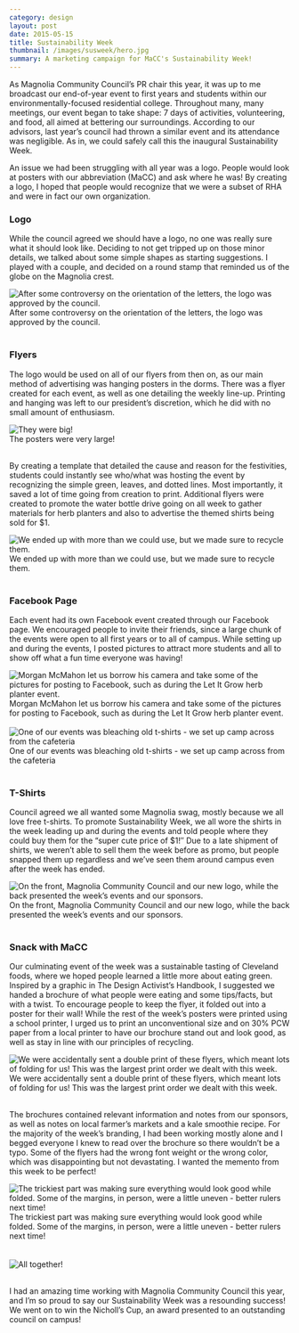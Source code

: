 ```yaml
---
category: design
layout: post
date: 2015-05-15
title: Sustainability Week
thumbnail: /images/susweek/hero.jpg
summary: A marketing campaign for MaCC's Sustainability Week! 
---
```

As Magnolia Community Council’s PR chair this year, it was up to me broadcast our end-of-year event to first years and students within our environmentally-focused residential college. Throughout many, many meetings, our event began to take shape: 7 days of activities, volunteering, and food, all aimed at bettering our surroundings. According to our advisors, last year’s council had thrown a similar event and its attendance was negligible. As in, we could safely call this the inaugural Sustainability Week.

An issue we had been struggling with all year was a logo. People would look at posters with our abbreviation (MaCC) and ask where he was! By creating a logo, I hoped that people would recognize that we were a subset of RHA and were in fact our own organization.

<h3>Logo</h3>

While the council agreed we should have a logo, no one was really sure what it should look like. Deciding to not get tripped up on those minor details, we talked about some simple shapes as starting suggestions. I played with a couple, and decided on a round stamp that reminded us of the globe on the Magnolia crest. 
<div class = "post-image">
<image height="auto" alt ="After some controversy on the orientation of the letters, the logo was approved by the council." src= "/images/susweek/minutes.png"/> <br/>
After some controversy on the orientation of the letters, the logo was approved by the council. 
</div>
<br/>

<h3>Flyers</h3>

The logo would be used on all of our flyers from then on, as our main method of advertising was hanging posters in the dorms. There was a flyer created for each event, as well as one detailing the weekly line-up. Printing and hanging was left to our president’s discretion, which he did with no small amount of enthusiasm.
<div class = "post-image">
<image alt ="They were big!" src= "/images/susweek/big_poster.jpg"/> <br/>
The posters were very large! 
</div>
<br/>

By creating a template that detailed the cause and reason for the festivities, students could instantly see who/what was hosting the event by recognizing the simple green, leaves, and dotted lines. Most importantly, it saved a lot of time going from creation to print.
Additional flyers were created to promote the water bottle drive going on all week to gather materials for herb planters and also to advertise the themed shirts being sold for $1.
<div class = "post-image">
<image alt ="We ended up with more than we could use, but we made sure to recycle them." src= "/images/susweek/bottles.jpg"/> <br/>
We ended up with more than we could use, but we made sure to recycle them. 
</div>
<br/>

<h3>Facebook Page</h3>

Each event had its own Facebook event created through our Facebook page. We encouraged people to invite their friends, since a large chunk of the events were open to all first years or to all of campus. While setting up and during the events, I posted pictures to attract more students and all to show off what a fun time everyone was having!
<div class = "post-image">
<image alt ="Morgan McMahon let us borrow his camera and take some of the pictures for posting to Facebook, such as during the Let It Grow herb planter event. " src= "/images/susweek/directions.jpg"/> <br/>
Morgan McMahon let us borrow his camera and take some of the pictures for posting to Facebook, such as during the Let It Grow herb planter event. 
</div>
<br/>
<div class = "post-image">
<image alt ="One of our events was bleaching old t-shirts - we set up camp across from the cafeteria " src= "/images/susweek/bleach.jpg"/> <br/>
One of our events was bleaching old t-shirts - we set up camp across from the cafeteria
</div>
<br/>

<h3>T-Shirts</h3>

Council agreed we all wanted some Magnolia swag, mostly because we all love free t-shirts. To promote Sustainability Week, we all wore the shirts in the week leading up and during the events and told people where they could buy them for the “super cute price of $1!″ Due to a late shipment of shirts, we weren’t able to sell them the week before as promo, but people snapped them up regardless and we’ve seen them around campus even after the week has ended. 

<div class = "post-image">
<image alt ="On the front, Magnolia Community Council and our new logo, while the back presented the week’s events and our sponsors." src= "/images/susweek/shirts.jpg"/> <br/>
On the front, Magnolia Community Council and our new logo, while the back presented the week’s events and our sponsors.
</div>
<br/>

<h3>Snack with MaCC</h3>

Our culminating event of the week was a sustainable tasting of Cleveland foods, where we hoped people learned a little more about eating green. Inspired by a graphic in The Design Activist’s Handbook,  I suggested we handed a brochure of what people were eating and some tips/facts, but with a twist. To encourage people to keep the flyer, it folded out into a poster for their wall! While the rest of the week’s posters were printed using a school printer, I urged us to print an unconventional size and on 30% PCW paper from a local printer to have our brochure stand out and look good, as well as stay in line with our principles of recycling. 

<div class = "post-image">
<image alt ="We were accidentally sent a double print of these flyers, which meant lots of folding for us! This was the largest print order we dealt with this week." src= "/images/susweek/flyer.jpg"/> <br/>
We were accidentally sent a double print of these flyers, which meant lots of folding for us! This was the largest print order we dealt with this week.</div>
<br/>

The brochures contained relevant information and notes from our sponsors, as well as notes on local farmer’s markets and a kale smoothie recipe. For the majority of the week’s branding, I had been working mostly alone and I begged everyone I knew to read over the brochure so there wouldn’t be a typo. Some of the flyers had the wrong font weight or the wrong color, which was disappointing but not devastating. I wanted the memento from this week to be perfect!

<div class = "post-image">
<image alt ="The trickiest part was making sure everything would look good while folded. Some of the margins, in person, were a little uneven - better rulers next time!" src= "/images/susweek/keep.jpg"/> <br/>
The trickiest part was making sure everything would look good while folded. Some of the margins, in person, were a little uneven - better rulers next time!</div>
<br/>
<br/>

<div class = "post-image">
<image alt ="All together!" src= "/images/susweek/hero.jpg"/> <br/>
</div>
<br/>

I had an amazing time working with Magnolia Community Council this year, and I’m so proud to say our Sustainability Week was a resounding success! We went on to win the Nicholl’s Cup, an award presented to an outstanding council on campus!
